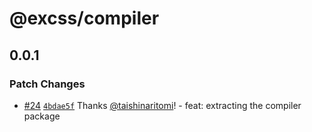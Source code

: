 # @excss/compiler

## 0.0.1

### Patch Changes

- [#24](https://github.com/taishinaritomi/excss/pull/24) [`4bdae5f`](https://github.com/taishinaritomi/excss/commit/4bdae5f0e68b1b81dc4e69f53336a1186becde16) Thanks [@taishinaritomi](https://github.com/taishinaritomi)! - feat: extracting the compiler package

